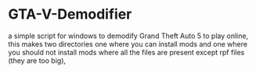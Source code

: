 # GTA-V-Demodifier
a simple script for windows to demodify Grand Theft Auto 5 to play online, this makes two directories one where you can install mods and one where you should not install mods where all the files are present except rpf files (they are too big), 
